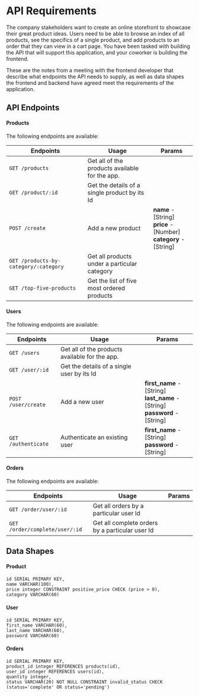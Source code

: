 # API Requirements

The company stakeholders want to create an online storefront to showcase their great product ideas. Users need to be able to browse an index of all products, see the specifics of a single product, and add products to an order that they can view in a cart page. You have been tasked with building the API that will support this application, and your coworker is building the frontend.

These are the notes from a meeting with the frontend developer that describe what endpoints the API needs to supply, as well as data shapes the frontend and backend have agreed meet the requirements of the application.

## API Endpoints

#### Products

The following endpoints are available:

| Endpoints                             | Usage                                          | Params                                                                     |
| ------------------------------------- | ---------------------------------------------- | -------------------------------------------------------------------------- |
| `GET /products`                       | Get all of the products available for the app. |                                                                            |
| `GET /product/:id`                    | Get the details of a single product by its Id  |                                                                            |
| `POST /create`                        | Add a new product                              | **name** - [String] <br> **price** - [Number] <br> **category** - [String] |
| `GET /products-by-category/:category` | Get all products under a particular category   |                                                                            |
| `GET /top-five-products`              | Get the list of five most ordered products     |                                                                            |

#### Users

The following endpoints are available:

| Endpoints           | Usage                                          | Params                                                                               |
| ------------------- | ---------------------------------------------- | ------------------------------------------------------------------------------------ |
| `GET /users`        | Get all of the products available for the app. |                                                                                      |
| `GET /user/:id`     | Get the details of a single user by its Id     |                                                                                      |
| `POST /user/create` | Add a new user                                 | **first_name** - [String] <br> **last_name** - [String] <br> **password** - [String] |
| `GET /authenticate` | Authenticate an existing user                  | **first_name** - [String] <br> **password** - [String]                               |

#### Orders

The following endpoints are available:

| Endpoints                      | Usage                                           | Params |
| ------------------------------ | ----------------------------------------------- | ------ |
| `GET /order/user/:id`          | Get all orders by a particular user Id          |        |
| `GET /order/complete/user/:id` | Get all complete orders by a particular user Id |        |

## Data Shapes

#### Product

    id SERIAL PRIMARY KEY,
    name VARCHAR(100),
    price integer CONSTRAINT positive_price CHECK (price > 0),
    category VARCHAR(60)

#### User

    id SERIAL PRIMARY KEY,
    first_name VARCHAR(60),
    last_name VARCHAR(60),
    password VARCHAR(60)

#### Orders

    id SERIAL PRIMARY KEY,
    product_id integer REFERENCES products(id),
    user_id integer REFERENCES users(id),
    quantity integer,
    status VARCHAR(20) NOT NULL CONSTRAINT invalid_status CHECK (status='complete' OR status='pending')
